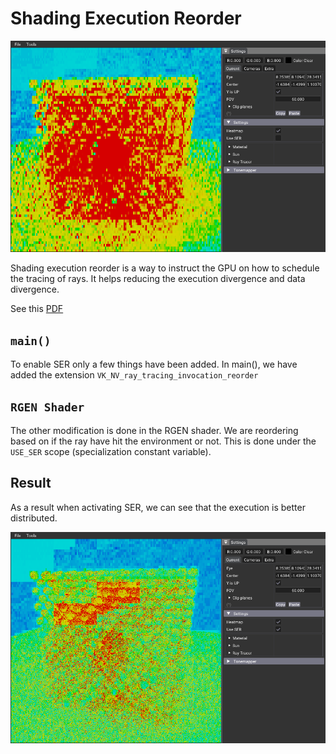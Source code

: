 # Shading Execution Reorder

![](docs/ser_1.png)

Shading execution reorder is a way to instruct the GPU on how to schedule the tracing of rays. It helps reducing the execution divergence and data divergence.

See this [PDF](https://developer.nvidia.com/sites/default/files/akamai/gameworks/ser-whitepaper.pdf)


## `main()`

To enable SER only a few things have been added. In main(), we have added the extension `VK_NV_ray_tracing_invocation_reorder`

## `RGEN Shader`

The other modification is done in the RGEN shader. We are reordering based on if the ray have hit the environment or not. This is done under the `USE_SER` scope (specialization constant variable).

## Result

As a result when activating SER, we can see that the execution is better distributed.

![](docs/ser_2.png)

